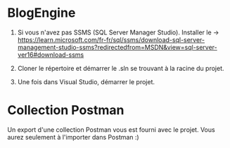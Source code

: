 # BlogEngine

1. Si vous n'avez pas SSMS (SQL Server Manager Studio). Installer le -> https://learn.microsoft.com/fr-fr/sql/ssms/download-sql-server-management-studio-ssms?redirectedfrom=MSDN&view=sql-server-ver16#download-ssms

2. Cloner le répertoire et démarrer le .sln se trouvant à la racine du projet. 

3. Une fois dans Visual Studio, démarrer le projet.

# Collection Postman

Un export d'une collection Postman vous est fourni avec le projet. Vous aurez seulement à l'importer dans Postman :)

